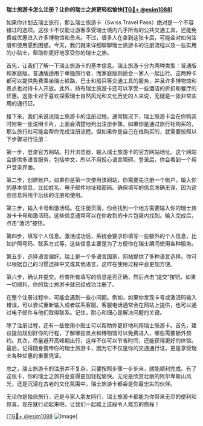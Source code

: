 **瑞士旅游卡怎么注册？让你的瑞士之旅更轻松愉快[[TG💪+ @esim1088](https://t.me/s/esim1088)]**

如果你计划去瑞士旅行，那么瑞士旅游卡（Swiss Travel Pass）绝对是一个不容错过的选项。这张卡不仅能让游客享受瑞士境内几乎所有的公共交通工具，还能免费或优惠进入许多博物馆和景点。不过，很多人在拿到这张卡后，可能会对如何注册和使用感到困惑。今天，我们就来详细聊聊瑞士旅游卡的注册流程以及一些实用的小贴士，帮助你更好地享受你的瑞士之旅。

首先，让我们了解一下瑞士旅游卡的基本信息。瑞士旅游卡分为两种类型：普通版和家庭版。普通版适用于单独旅行者，而家庭版则适合一家人一起出行。这两种卡都可以提供免费乘坐瑞士铁路、巴士和船只等交通工具的服务，并且许多博物馆和景点也对持卡人开放。此外，持有瑞士旅游卡还可以享受一些酒店的折扣和餐厅的优惠。这张卡对于喜欢探索瑞士自然风光和文化历史的人来说，无疑是一张非常实用的通行证。

接下来，我们来说说瑞士旅游卡的注册过程。通常情况下，瑞士旅游卡会在你购买时附带一张说明卡片，上面会清楚地列出注册步骤。如果你是通过旅行社购买的，那么旅行社可能会帮你完成注册流程。但如果你是自己在线购买的，就需要按照以下步骤进行注册：

第一步，登录官方网站。打开浏览器，输入瑞士旅游卡的官方网站地址。这个网站会提供多语言服务，包括中文，所以不用担心语言障碍。登录后，你会看到一个用户登录界面。

第二步，创建账户。如果你是第一次使用该网站，你需要先注册一个账户。输入你的基本信息，比如姓名、电子邮件地址和密码。确保填写的信息准确无误，因为这些信息将用于后续的注册和使用。

第三步，输入卡号和激活码。在注册页面，你会找到一个地方需要输入你的瑞士旅游卡卡号和激活码。这些信息通常可以在你收到的卡片包装内找到。输入完成后，点击“激活”按钮。

第四步，填写个人信息。激活成功后，系统会要求你填写一些额外的个人信息，比如护照号码、联系方式等。这些信息主要是为了方便你在瑞士期间使用各种服务。

第五步，选择语言偏好。瑞士是一个多语言国家，网站提供了多种语言选择。你可以根据自己的习惯选择中文或其他语言，这样在使用过程中会更加方便。

第六步，确认并提交。检查所有填写的信息是否正确，然后点击“提交”按钮。如果一切顺利，你的瑞士旅游卡就已经成功注册了。

在整个注册过程中，可能会遇到一些小问题。例如，如果你发现卡号或激活码输入错误，可以尝试重新输入或者联系客服。客服电话通常会在网站上提供，也可以通过电子邮件与他们取得联系。记住，耐心和细心是解决问题的关键。

除了注册过程，还有一些使用小贴士可以帮助你更好地利用瑞士旅游卡。首先，建议提前规划好你的行程，了解哪些景点和博物馆可以免费进入，哪些需要额外预约。其次，尽量避开高峰期出行，这样不仅可以节省时间，还能获得更好的体验。最后，记得随身携带你的瑞士旅游卡，因为它不仅是你的交通通行证，更是享受瑞士各种优惠的重要凭证。

总之，瑞士旅游卡的注册并不复杂，只要按照步骤一步步来，就能顺利完成。有了这张卡，你的瑞士之旅将会变得更加轻松愉快。无论是欣赏壮丽的阿尔卑斯山风光，还是沉浸在古老的文化氛围中，瑞士旅游卡都会是你最忠实的伙伴。

无论你是独自旅行，还是与家人朋友同行，瑞士旅游卡都能为你带来无尽的便利和惊喜。现在就行动起来吧，让我们一起踏上这段令人难忘的旅程！

[[TG💪+ @esim1088](https://t.me/s/esim1088) ![Image](https://i.postimg.cc/4NQfJmqS/Snipaste-2025-05-13-00-14-12.png)]